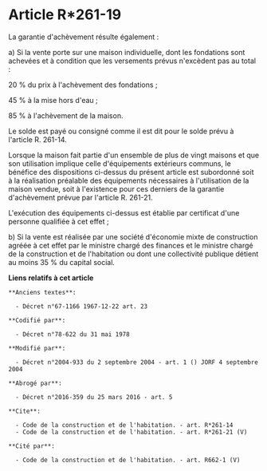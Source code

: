 # Article R*261-19

La garantie d'achèvement résulte également : 

a) Si la vente porte sur une maison individuelle, dont les fondations sont achevées et à condition que les versements prévus
n'excèdent pas au total : 

20 % du prix à l'achèvement des fondations ; 

45 % à la mise hors d'eau ; 

85 % à l'achèvement de la maison. 

Le solde est payé ou consigné comme il est dit pour le solde prévu à l'article R. 261-14. 

Lorsque la maison fait partie d'un ensemble de plus de vingt maisons et que son utilisation implique celle d'équipements
extérieurs communs, le bénéfice des dispositions ci-dessus du présent article est subordonné soit à la réalisation préalable
des équipements nécessaires à l'utilisation de la maison vendue, soit à l'existence pour ces derniers de la garantie
d'achèvement prévue par l'article R. 261-21. 

L'exécution des équipements ci-dessus est établie par certificat d'une personne qualifiée à cet effet ; 

b) Si la vente est réalisée par une société d'économie mixte de construction agréée à cet effet par le ministre chargé des
finances et le ministre chargé de la construction et de l'habitation ou dont une collectivité publique détient au moins 35 %
du capital social.

**Liens relatifs à cet article**

	**Anciens textes**:

	  - Décret n°67-1166 1967-12-22 art. 23

	**Codifié par**:

	  - Décret n°78-622 du 31 mai 1978

	**Modifié par**:

	  - Décret n°2004-933 du 2 septembre 2004 - art. 1 () JORF 4 septembre 2004

	**Abrogé par**:

	  - Décret n°2016-359 du 25 mars 2016 - art. 5

	**Cite**:

	  - Code de la construction et de l'habitation. - art. R*261-14
	  - Code de la construction et de l'habitation. - art. R*261-21 (V)

	**Cité par**:

	  - Code de la construction et de l'habitation. - art. R662-1 (V)
